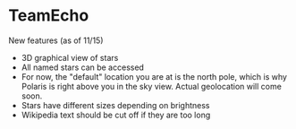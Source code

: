 # TeamEcho
New features (as of 11/15)
- 3D graphical view of stars
- All named stars can be accessed
- For now, the "default" location you are at is the north pole, which is why Polaris is right above you in the sky view. Actual geolocation will come soon.
- Stars have different sizes depending on brightness
- Wikipedia text should be cut off if they are too long

